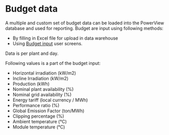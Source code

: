 # Budget data

A multiple and custom set of budget data can be loaded into the PowerView database and used for reporting.
Budget are input using following methods:
- By filling in Excel file for upload in data warehouse
- Using [Budget input](../user_interfaces/manual/budget_input.md) user screens.

Data is per plant and day.

Following values is a part of the budget input:
- Horizontal irradiation (kW/m2)
- Incline Irradiation (kW/m2)
- Production (kWh)
- Nominal plant availability (%)
- Nominal grid availability (%)
- Energy tariff (local currency / MWh)
- Performance ratio (%)
- Global Emission Factor (ton/MWh)
- Clipping percentage (%)
- Ambient temperature (°C)
- Module temperature (°C)


